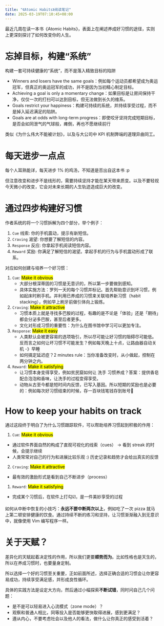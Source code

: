 ```yaml
---
title: "《Atomic Habits》阅读笔记"
date: 2025-03-19T07:10:45+08:00
---
```


最近几周在读一本书《Atomic Habits》，表面上在阐述养成好习惯的途径，实则上更深刻探讨了如何改变你的人生。

# 忘掉目标，构建“系统”

构建一套可持续健康的“系统”，而不是落入精致目标的陷阱

- Winners and losers have the same goals：例如每个运动员都希望成为奥运冠军，但真正的奥运冠军的成功，并不是因为当初精心制定目标。
- Achieving a goal is only a momentary change：如果目标是让房间保持干净，仅仅一次的打扫可以达到目标，但无法做到长久的维系。
- Goals restrict your happiness：构建可持续的系统，并持续享受过程，而不是掉入延迟满足的陷阱。
- Goals are at odds with long-term progress：即使咬牙坚持完成短期目标，是否会如同泄气的气球般，瘫倒，再也不愿继续前行

类似《为什么伟大不能被计划》，以及与大公司中 KPI 机制弊端的道理异曲同工。

# 每天进步一点点

每个人耳熟能详，每天进步 1% 的鸡汤，不知道是否出自这本书 :p

但注意改变和进步不是线形的，需要持续坚持才能在某天带来质变。以及不要轻视今天微小的改变，它会对未来长期的人生轨迹造成巨大的改变。

# 通过四步构建好习惯

作者系统的将一个习惯拆解为四个部分，举个例子：
1. `Cue` 线索: 你的手机震动，提示有新短信。
2. `Craving` 渴望: 你想要了解短信的内容。
3. `Response` 反应: 你拿起手机阅读短信内容。
4. `Reward` 奖励: 你满足了解短信的渴望。拿起手机的行为与手机震动形成了联系。
  
对应如何创建与培养一个好习惯：
1. `Cue`: <mark>Make it obvious</mark>
    - 大部分根深蒂固的习惯是无意识的，所以第一步要做到感知。
    - 具体实施方法：罗列一天的每个习惯并标记。首先帮助意识到坏习惯，例如起床时刷手机。并利用已养成的习惯来关联培养新习惯（habit stacking），例如早上刷牙前做引体向上锻炼。
2. `Craving`: <mark>Make it attractive</mark>
    - 习惯本质上就是寻找多巴胺的过程，有趣的是不论是「体验」还是「期待」都会分泌多巴胺，甚至后者更多。
    - 文化对形成习惯的重要性：为什么在图书馆中学习可以更加专注。
3. `Response`: <mark>Make it easy</mark>
    - 人类默认会被更容易的选项吸引，所以尽可能让好习惯的阻碍尽可能低。反而言之如何让坏习惯不可能发生？例如每天晚上十点，让路由器自动关机 -》早睡
    - 如何搞定延迟症？2 minutes rule：当你准备改变时，从小做起，控制在两分钟之内。
4. `Reward`: <mark>Make it satisfying</mark>
    - 让习惯本身变得享受，例如贫民窟如何让 洗手 习惯养成？答案：提供香皂配合泡泡和香味，让洗手的过程变得享受。
    - 动物从古至今都是短时间内反馈，已写入基因。所以短期的奖励也是必要的：例如每次好习惯结束的时候，存一百块钱笔钱存到账号🤔

# How to keep your habits on track

通过这段终于明白了为什么习惯跟踪软件，可以帮助培养习惯起到积极的作用：

1. `Cue`: <mark>Make it obvious</mark>
  - 通过软件界面自然的构成了直观可视化的线索（cues） -> 看到 streak 的时候，会提示继续
  - 人类常常对自己的行为和进展比较乐观 :) 历史记录和趋势才会给出真实的反馈
2. `Craving`: <mark>Make it attractive</mark>
  - 最有效的激励形式是看到自己不断进步（process）
1. `Reward`: <mark>Make it satisfying</mark>
  - 完成某个习惯后，在软件上打勾☑️，是一件美妙享受的过程

如何从中断中恢复的小技巧：**永远不要中断两次以上**，例如吃了一次 pizza 就马上第二顿安排健康的饮食。通过持续不断的练习和坚持，让习惯渐渐融入到无意识中，就像使用 Vim 编写程序一样。

# 关于天赋？

差异化的天赋起着决定性的作用，所以我们更要**顺势而为**。比如性格也是天生的，所以在养成习惯时，也要量身定制。

所以选择一个好的习惯至关重要，正如前面所述，选择正确合适的习惯会让你更容易成功，持续享受满足感，并形成良性循环。

具体的实践方法是设定大方向，然后通过小幅探索**不断试错**，同时问自己几个问题：
- 是不是可以轻易进入心流模式（zone mode）？
- 观察和普通人相比，同等投入是否能够更快取得进展，感到更满足？
- 遵从内心，不要考虑社会以及他人的看法，做什么让你真正的感受到活着？
